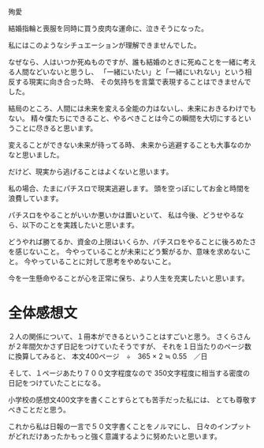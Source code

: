 殉愛

結婚指輪と喪服を同時に買う皮肉な運命に、泣きそうになった。

私にはこのようなシチュエーションが理解できませんでした。

なぜなら、人はいつか死ぬものですが、誰も結婚のときに死ぬことを一緒に考える人間などいないと思うし、
「一緒にいたい」と「一緒にいれない」という相反する現実に向き合った時、
その気持ちを言葉で表現することはできませんでした。

結局のところ、人間には未来を変える全能の力はないし、未来におきるわけでもない。
精々僕たちにできること、やるべきことは今この瞬間を大切にするということに尽きると思います。

変えることができない未来が待ってる時、
未来から逃避することも大事なのかなと思いました。

だけど、現実から逃げることはよくないと思います。

私の場合、たまにパチスロで現実逃避します。
頭を空っぽにしてお金と時間を浪費しています。

パチスロをやることがいいか悪いかは置いといて、
私は今後、どうせやるなら、以下のことを実践したいと思います。

どうやれば勝てるか、資金の上限はいくらか、パチスロをやることに後ろめたさを感じないこと。
今やっていることが未来にどう繋がるか、意味を求めないこと。
今やっていることに対して思考をやめないこと。

今を一生懸命やることが心を正常に保ち、より人生を充実したいと思います。


# 全体感想文

２人の関係について、１冊本ができるということはすごいと思う。
さくらさんが２年間欠かさず日記をつけていたそうですが、
それを１日当たりのページ数に換算してみると、
本文400ページ　÷　365 × 2 ≒ 0.55　／日

そして、１ページあたり７００文字程度なので
350文字程度に相当する密度の日記をつけていたことになる。

小学校の感想文400文字を書くことすらとても苦手だった私には、
とても尊敬すべきことだと思う。

これから私は日報の一言で５０文字書くことをノルマにし、
日々のインプットがどれだけあったかもっと強く意識するように努めたいと思います。
